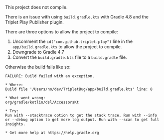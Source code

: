 This project does not compile.


There is an issue with using `build.gradle.kts` with Gradle 4.8 and the Triplet Play Publisher plugin.

There are three options to allow the project to compile:
1. Uncomment the `id("com.github.triplet.play")` line in the `app/build.gradle.kts` to allow the project to compile.
2. Downgrade to Gradle 4.7
3. Convert the `build.gradle.kts` file to a `build.gradle` file.

Otherwise the build fails like so:
```
FAILURE: Build failed with an exception.

* Where:
Build file '/Users/no/dev/TripletBug/app/build.gradle.kts' line: 8

* What went wrong:
org/gradle/kotlin/dsl/AccessorsKt

* Try:
Run with --stacktrace option to get the stack trace. Run with --info or --debug option to get more log output. Run with --scan to get full insights.

* Get more help at https://help.gradle.org
```
